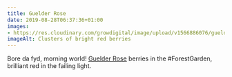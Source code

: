 ```yaml
---
title: Guelder Rose
date: 2019-08-28T06:37:36+01:00
images: 
- https://res.cloudinary.com/growdigital/image/upload/v1566886076/guelder-rose-CE3420FE.jpg
imageAlt: Clusters of bright red berries
---
```


Bore da fyd, morning world! [Guelder Rose](https://pfaf.org/user/Plant.aspx?LatinName=Viburnum+opulus) berries in the #ForestGarden, brilliant red in the failing light.
